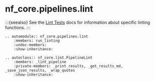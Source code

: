 # nf_core.pipelines.lint

:::{seealso}
See the [Lint Tests](/docs/nf-core-tools/api_reference/dev/pipeline_lint_tests) docs for information about specific linting functions.
:::

```{eval-rst}
.. automodule:: nf_core.pipelines.lint
    :members: run_linting
    :undoc-members:
    :show-inheritance:
```

```{eval-rst}
.. autoclass:: nf_core.lint.PipelineLint
    :members: _lint_pipeline
    :private-members: _print_results, _get_results_md, _save_json_results, _wrap_quotes
    :show-inheritance:
```
